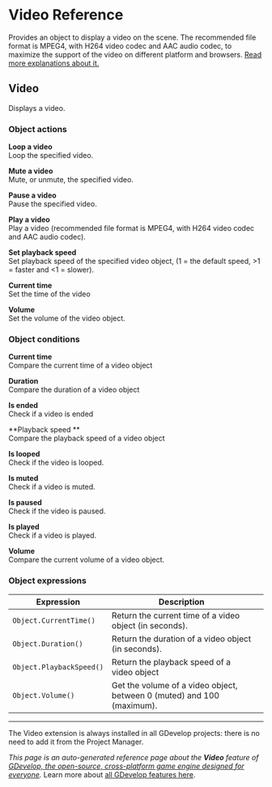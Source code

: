 # Video Reference

Provides an object to display a video on the scene. The recommended file format is MPEG4, with H264 video codec and AAC audio codec, to maximize the support of the video on different platform and browsers. [Read more explanations about it.](/gdevelop5/objects/video)



## Video 

Displays a video. 

### Object actions

**Loop a video**  
Loop the specified video.

**Mute a video**  
Mute, or unmute, the specified video.

**Pause a video**  
Pause the specified video.

**Play a video**  
Play a video (recommended file format is MPEG4, with H264 video codec and AAC audio codec).

**Set playback speed**  
Set playback speed of the specified video object, (1 = the default speed, >1 = faster and <1 = slower).

**Current time**  
Set the time of the video

**Volume**  
Set the volume of the video object.

### Object conditions

**Current time**  
Compare the current time of a video object

**Duration**  
Compare the duration of a video object

**Is ended**  
Check if a video is ended

**Playback speed **  
Compare the playback speed of a video object

**Is looped**  
Check if the video is looped.

**Is muted**  
Check if a video is muted.

**Is paused**  
Check if the video is paused.

**Is played**  
Check if a video is played.

**Volume**  
Compare the current volume of a video object.

### Object expressions

| Expression | Description |  |
|-----|-----|-----|
| `Object.CurrentTime()` | Return the current time of a video object (in seconds). ||
| `Object.Duration()` | Return the duration of a video object (in seconds). ||
| `Object.PlaybackSpeed()` | Return the playback speed of a video object ||
| `Object.Volume()` | Get the volume of a video object, between 0 (muted) and 100 (maximum). ||



---

The Video extension is always installed in all GDevelop projects: there is no need to add it from the Project Manager.

*This page is an auto-generated reference page about the **Video** feature of [GDevelop, the open-source, cross-platform game engine designed for everyone](https://gdevelop.io/).* Learn more about [all GDevelop features here](/gdevelop5/all-features).